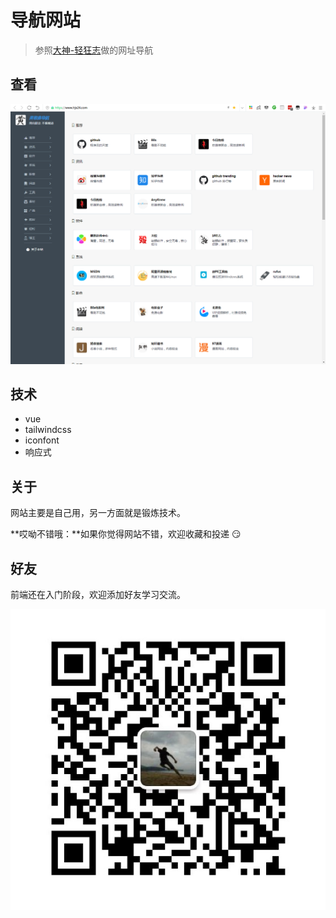 # 导航网站

> 参照[大神-轻狂志](http://www.duoluole.com)做的网址导航

## 查看

[![screenshot-site](./image/screenshot/site.png)](https://www.hjx24.com)

## 技术

- vue
- tailwindcss
- iconfont
- 响应式

## 关于

网站主要是自己用，另一方面就是锻炼技术。

**哎呦不错哦：**如果你觉得网站不错，欢迎收藏和投递 :smirk:

## 好友

前端还在入门阶段，欢迎添加好友学习交流。

![](./image/about/qrcode.png)

